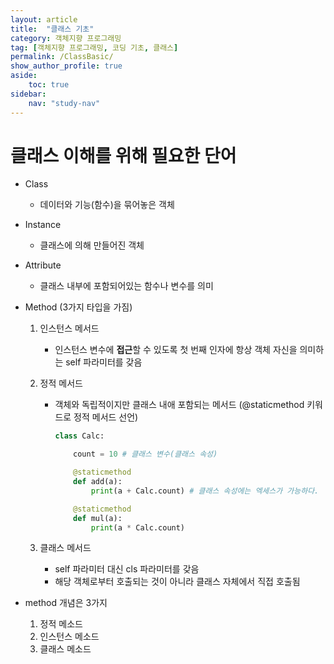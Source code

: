 ```yaml
---
layout: article
title:  "클래스 기초"
category: 객체지향 프로그래밍
tag: [객체지향 프로그래밍, 코딩 기초, 클래스]
permalink: /ClassBasic/
show_author_profile: true
aside:
    toc: true
sidebar:
    nav: "study-nav"
---
```


# 클래스 이해를 위해 필요한 단어

- Class
    - 데이터와 기능(함수)을 묶어놓은 객체
- Instance
    - 클래스에 의해 만들어진 객체
- Attribute
    - 클래스 내부에 포함되어있는 함수나 변수를 의미
- Method (3가지 타입을 가짐)
    1. 인스턴스 메서드
        - 인스턴스 변수에 **접근**할 수 있도록 첫 번째 인자에 항상 객체 자신을 의미하는 self 파라미터를 갖음
    2. 정적 메서드
        - 객체와 독립적이지만 클래스 내애 포함되는 메서드 (\@staticmethod 키워드로 정적 메서드 선언)
            
            ```python
            class Calc:
            
                count = 10 # 클래스 변수(클래스 속성)
            
                @staticmethod
                def add(a):
                    print(a + Calc.count) # 클래스 속성에는 엑세스가 가능하다.
            
                @staticmethod
                def mul(a):
                    print(a * Calc.count)
            ```
            
    3. 클래스 메서드
        - self 파라미터 대신 cls 파라미터를 갖음
        - 해당 객체로부터 호출되는 것이 아니라 클래스 자체에서 직접 호출됨

- method 개념은 3가지
    1. 정적 메소드
    2. 인스턴스 메소드
    3. 클래스 메소드